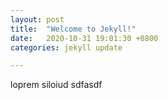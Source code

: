 ```yaml
---
layout: post
title:  "Welcome to Jekyll!"
date:   2020-10-31 19:01:30 +0800
categories: jekyll update

---
```

loprem siloiud sdfasdf
